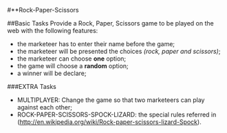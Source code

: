 #**Rock-Paper-Scissors

##Basic Tasks
Provide a Rock, Paper, Scissors game to be played on the web with the following features:

- the marketeer has to enter their name before the game;
- the marketeer will be presented the choices _(rock, paper and scissors)_;
- the marketeer can choose **one** option;
- the game will choose a **random** option;
- a winner will be declare;

###EXTRA Tasks
- MULTIPLAYER: Change the game so that two marketeers can play against each other;
- ROCK-PAPER-SCISSORS-SPOCK-LIZARD: the special rules referred in (http://en.wikipedia.org/wiki/Rock-paper-scissors-lizard-Spock).

